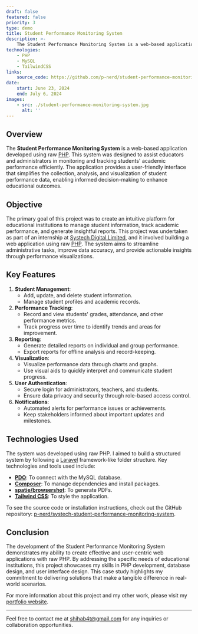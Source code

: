 ```yaml
---
draft: false
featured: false
priority: 3
type: demo
title: Student Performance Monitoring System
description: >-
    The Student Performance Monitoring System is a web-based application built with raw PHP.
technologies:
    - PHP
    - MySQL
    - TailwindCSS
links:
    source_code: https://github.com/p-nerd/student-performance-monitoring-system
date:
    start: June 23, 2024
    end: July 6, 2024
images:
    - src: ./student-performance-monitoring-system.jpg
      alt: ''
---
```


## Overview

The **Student Performance Monitoring System** is a web-based application developed using raw [PHP](https://php.net). This system was designed to assist educators and administrators in monitoring and tracking students' academic performance efficiently. The application provides a user-friendly interface that simplifies the collection, analysis, and visualization of student performance data, enabling informed decision-making to enhance educational outcomes.

## Objective

The primary goal of this project was to create an intuitive platform for educational institutions to manage student information, track academic performance, and generate insightful reports. This project was undertaken as part of an internship at [Systech Digital Limited](https://systechdigital.com), and it involved building a web application using raw [PHP](https://php.net). The system aims to streamline administrative tasks, improve data accuracy, and provide actionable insights through performance visualizations.

## Key Features

1. **Student Management**:
    - Add, update, and delete student information.
    - Manage student profiles and academic records.
2. **Performance Tracking**:
    - Record and view students' grades, attendance, and other performance metrics.
    - Track progress over time to identify trends and areas for improvement.
3. **Reporting**:
    - Generate detailed reports on individual and group performance.
    - Export reports for offline analysis and record-keeping.
4. **Visualization**:
    - Visualize performance data through charts and graphs.
    - Use visual aids to quickly interpret and communicate student progress.
5. **User Authentication**:
    - Secure login for administrators, teachers, and students.
    - Ensure data privacy and security through role-based access control.
6. **Notifications**:
    - Automated alerts for performance issues or achievements.
    - Keep stakeholders informed about important updates and milestones.

## Technologies Used

The system was developed using raw PHP. I aimed to build a structured system by following a [Laravel](https://laravel.com) framework-like folder structure. Key technologies and tools used include:

-   [**PDO**](https://www.php.net/manual/en/book.pdo.php): To connect with the MySQL database.
-   [**Composer**](https://getcomposer.org): To manage dependencies and install packages.
-   [**spatie/browsershot**](https://github.com/spatie/browsershot): To generate PDFs.
-   [**Tailwind CSS**](https://tailwindcss.com): To style the application.

To see the source code or installation instructions, check out the GitHub repository: [p-nerd/systech-student-performance-monitoring-system](https://github.com/p-nerd/systech-student-performance-monitoring-system).

## Conclusion

The development of the Student Performance Monitoring System demonstrates my ability to create effective and user-centric web applications with raw PHP. By addressing the specific needs of educational institutions, this project showcases my skills in PHP development, database design, and user interface design. This case study highlights my commitment to delivering solutions that make a tangible difference in real-world scenarios.

For more information about this project and my other work, please visit my [portfolio website](https://developershihab.com).

---

Feel free to contact me at [shihab4t@gmail.com](mailto:shihab4t@gmail.com) for any inquiries or collaboration opportunities.
